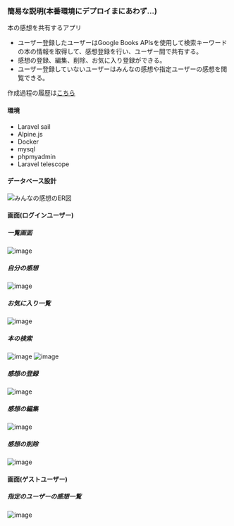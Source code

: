 ### 簡易な説明(本番環境にデプロイまにあわず…)
本の感想を共有するアプリ
- ユーザー登録したユーザーはGoogle Books APIsを使用して検索キーワードの本の情報を取得して、感想登録を行い、ユーザー間で共有する。
- 感想の登録、編集、削除、お気に入り登録ができる。
- ユーザー登録していないユーザーはみんなの感想や指定ユーザーの感想を閲覧できる。

作成過程の履歴は[こちら](https://github.com/mirai-79/book-record/commits?author=mirai-79)

#### 環境
- Laravel sail
- Alpine.js
- Docker
- mysql
- phpmyadmin
- Laravel telescope

#### データベース設計
![みんなの感想のER図](https://github.com/mirai-79/book-record/assets/99461088/63ec8e38-289d-4016-80b5-ece69d231d27)

#### 画面(ログインユーザー)
##### 一覧画面
![image](https://github.com/mirai-79/book-record/assets/99461088/b8d5f865-00f5-4e2a-a903-63edc3517619)

##### 自分の感想
![image](https://github.com/mirai-79/book-record/assets/99461088/66356692-0fda-43b5-b00c-918a49402fc4)

##### お気に入り一覧
![image](https://github.com/mirai-79/book-record/assets/99461088/ff9005c5-050c-4fb0-b2b4-70a50cc4f49f)

##### 本の検索
![image](https://github.com/mirai-79/book-record/assets/99461088/79319d89-d2d9-41e4-aa6d-12851c090f43)
![image](https://github.com/mirai-79/book-record/assets/99461088/48d9e0c4-6acb-4b76-8bd5-bbd1edff9c7f)

##### 感想の登録
![image](https://github.com/mirai-79/book-record/assets/99461088/73cee4a0-43a2-4a46-bc6b-0d1efd287b12)

##### 感想の編集
![image](https://github.com/mirai-79/book-record/assets/99461088/76547cb9-1260-45d8-8412-a487789dfc28)

##### 感想の削除
![image](https://github.com/mirai-79/book-record/assets/99461088/3fe7a877-6c05-42ed-abd2-94284f949694)

#### 画面(ゲストユーザー)
##### 指定のユーザーの感想一覧
![image](https://github.com/mirai-79/book-record/assets/99461088/8b230c0a-4570-421a-9c5e-86c4cdf47559)








